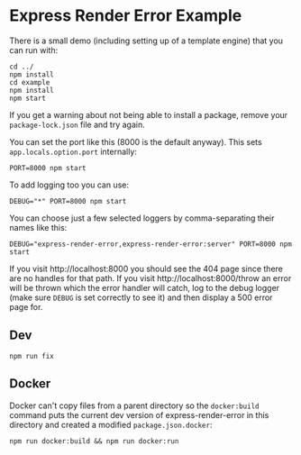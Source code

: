 # Express Render Error Example

There is a small demo (including setting up of a template engine) that you can run with:

```
cd ../
npm install
cd example
npm install
npm start
```

If you get a warning about not being able to install a package, remove your `package-lock.json` file and try again.

You can set the port like this (8000 is the default anyway). This sets `app.locals.option.port` internally:

```
PORT=8000 npm start
```

To add logging too you can use:

```
DEBUG="*" PORT=8000 npm start
```

You can choose just a few selected loggers by comma-separating their names like this:

```
DEBUG="express-render-error,express-render-error:server" PORT=8000 npm start
```

If you visit http://localhost:8000 you should see the 404 page since there are no handles for that path. If you visit http://localhost:8000/throw an error will be thrown which the error handler will catch, log to the debug logger (make sure `DEBUG` is set correctly to see it) and then display a 500 error page for.


## Dev

```
npm run fix
```


## Docker

Docker can't copy files from a parent directory so the `docker:build` command puts the current dev version of express-render-error in this directory and created a modified `package.json.docker`:

```
npm run docker:build && npm run docker:run
```
